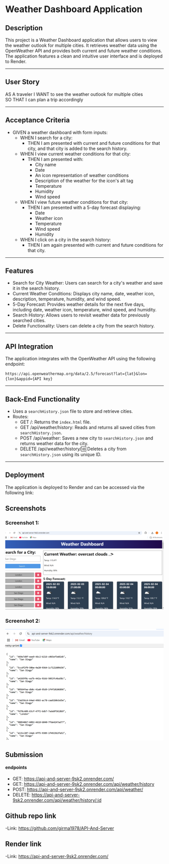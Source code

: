 
#  Weather Dashboard Application
##  Description
This project is a Weather Dashboard application that allows users to view the weather outlook for multiple cities. It retrieves weather data using the OpenWeather API and provides both current and future weather conditions. The application features a clean and intuitive user interface and is deployed to Render.

---

##  User Story

AS A traveler
I WANT to see the weather outlook for multiple cities  
SO THAT I can plan a trip accordingly  

---

##  Acceptance Criteria

- GIVEN a weather dashboard with form inputs:  
  - WHEN I search for a city:  
    - THEN I am presented with current and future conditions for that city, and that city is added to the search history.  
  - WHEN I view current weather conditions for that city:  
    - THEN I am presented with:  
      - City name  
      - Date  
      - An icon representation of weather conditions  
      - Description of the weather for the icon's alt tag  
      - Temperature  
      - Humidity  
      - Wind speed  
  - WHEN I view future weather conditions for that city:  
    - THEN I am presented with a 5-day forecast displaying:  
      - Date  
      - Weather icon  
      - Temperature  
      - Wind speed  
      - Humidity  
  - WHEN I click on a city in the search history:  
    - THEN I am again presented with current and future conditions for that city.

---

## Features

- Search for City Weather: Users can search for a city's weather and save it in the search history.  
- Current Weather Conditions: Displays city name, date, weather icon, description, temperature, humidity, and wind speed.  
- 5-Day Forecast: Provides weather details for the next five days, including date, weather icon, temperature, wind speed, and humidity.  
- Search History: Allows users to revisit weather data for previously searched cities.  
- Delete Functionality: Users can delete a city from the search history.

---

## API Integration

The application integrates with the OpenWeather API using the following endpoint:  

```
https://api.openweathermap.org/data/2.5/forecast?lat={lat}&lon={lon}&appid={API key}
```
---

## Back-End Functionality

- Uses a `searchHistory.json` file to store and retrieve cities.  
- Routes:  
  - GET /: Returns the `index.html` file.  
  - GET /api/weather/history: Reads and returns all saved cities from `searchHistory.json`.  
  - POST /api/weather: Saves a new city to `searchHistory.json` and returns weather data for the city.  
  - DELETE /api/weather/history/:id: Deletes a city from `searchHistory.json` using its unique ID.

---

## Deployment

The application is deployed to Render and can be accessed via the following link:  

## Screenshots

### Screenshot 1:
![Weather Dashboard Screenshot 1](images/screenshot1.PNG)

### Screenshot 2:
![Weather Dashboard Screenshot 2](images/screenshot2.PNG)


## Submission
#### endpoints 
  - GET: https://api-and-server-9sk2.onrender.com/
  - GET: https://api-and-server-9sk2.onrender.com/api/weather/history
  - POST: https://api-and-server-9sk2.onrender.com/api/weather/
  - DELETE: https://api-and-server-9sk2.onrender.com/api/weather/history/:id

## Github repo link
-Link: https://github.com/girma1978/API-And-Server

## Render link
-Link: https://api-and-server-9sk2.onrender.com/

